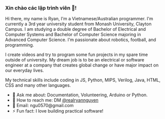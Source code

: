 ### Xin chào các lập trình viên 👋!
Hi there, my name is Ryan, I'm a Vietnamese/Australian programmer. I'm currently a 3rd year university student from Monash University, Clayton Campus. I am studying a double degree of Bachelor of Electrical and Computer Systems and Bachelor of Computer Science majoring in Advanced Computer Science. I'm passionate about robotics, football, and programming. <br>

I create videos and try to program some fun projects in my spare time outside of university. My dream job is to be an electrical or software engineer at a company that creates global change or have major impact on our everyday lives. <br>

My technical skills include coding in JS, Python, MIPS, Verilog, Java, HTML, CSS and many other languages. 
<ul>
  <li> 💬 Ask me about: Documentation, Volunteering, Arduino or Python. </li>
  <li> 📩 How to reach me: DM <a href="https://twitter.com/realryannguyen">@realryannguyen</a></li>
  <li> 🙂 Email: ngu0570@gmail.com </li>
  <li> ⚡️ Fun fact: I love building practical software! </li>
</ul>
<!--
**flyinRyann/flyinRyann** is a ✨ _special_ ✨ repository because its `README.md` (this file) appears on your GitHub profile.

Here are some ideas to get you started:

- 🔭 I’m currently working on ...
- 🌱 I’m currently learning ...
- 👯 I’m looking to collaborate on ...
- 🤔 I’m looking for help with ...
- 💬 Ask me about ...
- 📫 How to reach me: ...
- 😄 Pronouns: ...
- ⚡ Fun fact: ...
-->
